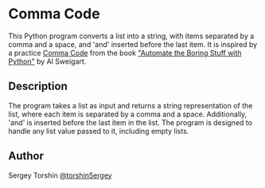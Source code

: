 # Comma Code

This Python program converts a list into a string, with items separated by a comma and a space, and 'and' inserted before the last item. It is inspired by a practice [Comma Code](https://automatetheboringstuff.com/2e/chapter4/#calibre_link-187) from the book ["Automate the Boring Stuff with Python"](https://automatetheboringstuff.com/) by Al Sweigart.

## Description

The program takes a list as input and returns a string representation of the list, where each item is separated by a comma and a space. Additionally, 'and' is inserted before the last item in the list. The program is designed to handle any list value passed to it, including empty lists.

## Author

Sergey Torshin [@torshin5ergey](https://github.com/torshin5ergey)
